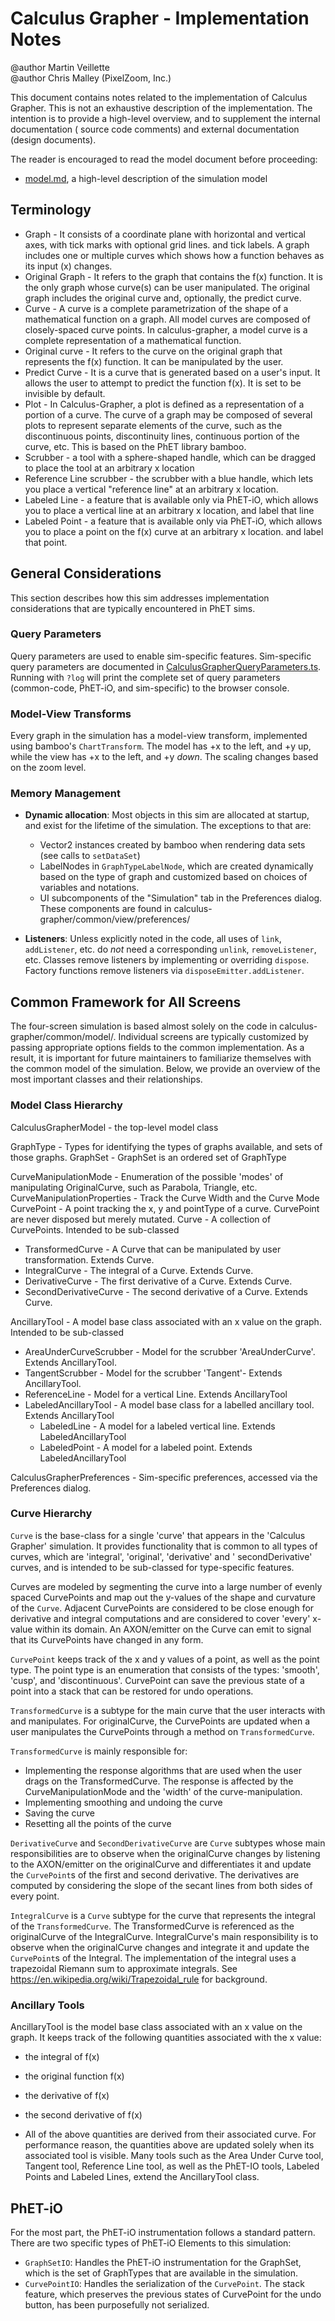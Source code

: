 # Calculus Grapher - Implementation Notes

@author Martin Veillette
<br>@author Chris Malley (PixelZoom, Inc.)

This document contains notes related to the implementation of Calculus Grapher. This is not an exhaustive description of
the implementation. The intention is to provide a high-level overview, and to supplement the internal documentation (
source code comments) and external documentation (design documents).

The reader is encouraged to read the model document before proceeding:

* [model.md](https://github.com/phetsims/calculus-grapher/blob/main/doc/model.md), a high-level description of the
  simulation model

## Terminology

* Graph - It consists of a coordinate plane with horizontal and vertical axes, with tick marks with optional grid lines.
  and tick labels. A graph includes one or multiple curves which shows how a function behaves as its input (x) changes.
* Original Graph - It refers to the graph that contains the f(x) function. It is the only graph whose curve(s) can be
  user manipulated. The original graph includes the original curve and, optionally, the predict curve.
* Curve - A curve is a complete parametrization of the shape of a mathematical function on a graph. All model curves are
  composed of closely-spaced curve points. In calculus-grapher, a model curve is a complete representation of a
  mathematical function.
* Original curve - It refers to the curve on the original graph that represents the f(x) function. It can be manipulated
  by the user.
* Predict Curve - It is a curve that is generated based on a user's input. It allows the user to attempt to predict the
  function f(x). It is set to be invisible by default.
* Plot - In Calculus-Grapher, a plot is defined as a representation of a portion of a curve. The curve of a graph may be
  composed of several plots to represent separate elements of the curve, such as the discontinuous points, discontinuity
  lines, continuous portion of the curve, etc. This is based on the PhET library bamboo.
* Scrubber - a tool with a sphere-shaped handle, which can be dragged to place the tool at an arbitrary x location
* Reference Line scrubber - the scrubber with a blue handle, which lets you place a vertical "reference line" at an
  arbitrary x location.
* Labeled Line - a feature that is available only via PhET-iO, which allows you to place a vertical line at an arbitrary
  x location, and label that line
* Labeled Point - a feature that is available only via PhET-iO, which allows you to place a point on the f(x) curve at
  an arbitrary x location. and label that point.

## General Considerations

This section describes how this sim addresses implementation considerations that are typically encountered in PhET sims.

### Query Parameters

Query parameters are used to enable sim-specific features. Sim-specific query parameters are documented
in [CalculusGrapherQueryParameters.ts](https://github.com/phetsims/calculus-grapher/blob/main/js/common/CalculusGrapherQueryParameters.ts).
Running with `?log` will print the complete set of query parameters (common-code, PhET-iO, and sim-specific)
to the browser console.

### Model-View Transforms

Every graph in the simulation has a model-view transform, implemented using bamboo's `ChartTransform`. The model has +x
to the left, and +y up, while the view has +x to the left, and +y _down_. The scaling changes based on the zoom level.

### Memory Management

* **Dynamic allocation**: Most objects in this sim are allocated at startup, and exist for the lifetime of the
  simulation. The exceptions to that are:
  * Vector2 instances created by bamboo when rendering data sets (see calls to `setDataSet`)
  * LabelNodes in `GraphTypeLabelNode`, which are created dynamically based on the type of graph and customized based on
    choices of variables and notations.
  * UI subcomponents of the "Simulation" tab in the Preferences dialog. These components are found in
    calculus-grapher/common/view/preferences/

* **Listeners**: Unless explicitly noted in the code, all uses of `link`, `addListener`, etc. do _not_ need a
  corresponding
  `unlink`, `removeListener`, etc. Classes remove listeners by implementing or overriding `dispose`. Factory functions
  remove listeners via `disposeEmitter.addListener`.

## Common Framework for All Screens

The four-screen simulation is based almost solely on the code in calculus-grapher/common/model/. Individual screens are
typically customized by passing appropriate options fields to the common implementation. As a result, it is important
for future maintainers to familiarize themselves with the common model of the simulation. Below, we provide an overview
of the most important classes and their relationships.

### Model Class Hierarchy

CalculusGrapherModel - the top-level model class

GraphType - Types for identifying the types of graphs available, and sets of those graphs. GraphSet - GraphSet is an
ordered set of GraphType

CurveManipulationMode - Enumeration of the possible 'modes' of manipulating OriginalCurve, such as Parabola, Triangle,
etc. CurveManipulationProperties - Track the Curve Width and the Curve Mode CurvePoint - A point tracking the x, y and
pointType of a curve. CurvePoint are never disposed but merely mutated. Curve - A collection of CurvePoints. Intended to
be sub-classed

- TransformedCurve - A Curve that can be manipulated by user transformation. Extends Curve.
- IntegralCurve - The integral of a Curve. Extends Curve.
- DerivativeCurve - The first derivative of a Curve. Extends Curve.
- SecondDerivativeCurve - The second derivative of a Curve. Extends Curve.

AncillaryTool - A model base class associated with an x value on the graph. Intended to be sub-classed

- AreaUnderCurveScrubber - Model for the scrubber 'AreaUnderCurve'. Extends AncillaryTool.
- TangentScrubber - Model for the scrubber 'Tangent'- Extends AncillaryTool.
- ReferenceLine - Model for a vertical Line. Extends AncillaryTool
- LabeledAncillaryTool - A model base class for a labelled ancillary tool. Extends AncillaryTool
  - LabeledLine - A model for a labeled vertical line. Extends LabeledAncillaryTool
  - LabeledPoint - A model for a labeled point. Extends LabeledAncillaryTool

CalculusGrapherPreferences - Sim-specific preferences, accessed via the Preferences dialog.

### Curve Hierarchy

`Curve` is the base-class for a single 'curve' that appears in the 'Calculus Grapher' simulation. It provides
functionality that is common to all types of curves, which are 'integral', 'original', 'derivative' and '
secondDerivative' curves, and is intended to be sub-classed for type-specific features.

Curves are modeled by segmenting the curve into a large number of evenly spaced CurvePoints and map out the y-values of
the shape and curvature of the `Curve`. Adjacent CurvePoints are considered to be close enough for derivative and
integral computations and are considered to cover 'every' x-value within its domain. An AXON/emitter on the Curve can
emit to signal that its CurvePoints have changed in any form.

`CurvePoint` keeps track of the x and y values of a point, as well as the point type. The point type is an enumeration
that consists of the types: 'smooth', 'cusp', and 'discontinuous'. CurvePoint can save the previous state of a point
into a stack that can be restored for undo operations.

`TransformedCurve` is a subtype for the main curve that the user interacts with and manipulates. For originalCurve, the
CurvePoints are updated when a user manipulates the CurvePoints through a method on `TransformedCurve`.

`TransformedCurve` is mainly responsible for:

- Implementing the response algorithms that are used when the user drags on the TransformedCurve. The response is
  affected by the CurveManipulationMode and the 'width' of the curve-manipulation.
- Implementing smoothing and undoing the curve
- Saving the curve
- Resetting all the points of the curve

`DerivativeCurve` and `SecondDerivativeCurve` are `Curve` subtypes whose main responsibilities are to observe when the
originalCurve changes by listening to the AXON/emitter on the originalCurve and differentiates it and update
the `CurvePoint`s of the first and second derivative. The derivatives are computed by considering the slope of the
secant lines from both sides of every point.

`IntegralCurve` is a `Curve` subtype for the curve that represents the integral of the `TransformedCurve`. The
TransformedCurve is referenced as the originalCurve of the IntegralCurve. IntegralCurve's main responsibility is to
observe when the originalCurve changes and integrate it and update the
`CurvePoint`s of the Integral. The implementation of the integral uses a trapezoidal Riemann sum to approximate
integrals. See https://en.wikipedia.org/wiki/Trapezoidal_rule for background.

### Ancillary Tools

AncillaryTool is the model base class associated with an x value on the graph. It keeps track of the following
quantities associated with the x value:

- the integral of f(x)
- the original function f(x)
- the derivative of f(x)
- the second derivative of f(x)

- All of the above quantities are derived from their associated curve. For performance reason, the quantities above are
  updated solely when its associated tool is visible. Many tools such as the Area Under Curve tool, Tangent tool,
  Reference Line tool, as well as the PhET-IO tools, Labeled Points and Labeled Lines, extend the AncillaryTool class.

## PhET-iO

For the most part, the PhET-iO instrumentation follows a standard pattern. There are two specific types of PhET-iO
Elements to this simulation:

- `GraphSetIO`: Handles the PhET-iO instrumentation for the GraphSet, which is the set of GraphTypes that are available
  in the simulation.
- `CurvePointIO`: Handles the serialization of the `CurvePoint`. The stack feature, which preserves the previous states
  of CurvePoint for the undo button, has been purposefully not serialized. 

